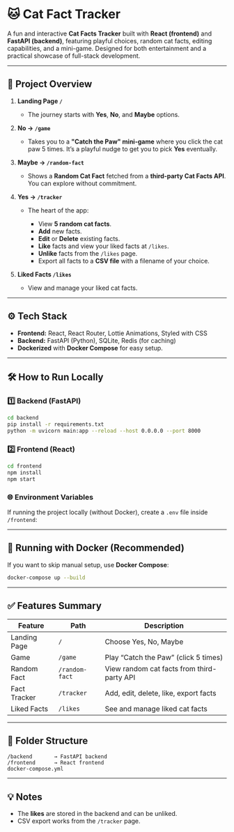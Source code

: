 # 🐱 Cat Fact Tracker

A fun and interactive **Cat Facts Tracker** built with **React (frontend)** and **FastAPI (backend)**, featuring playful choices, random cat facts, editing capabilities, and a mini-game. Designed for both entertainment and a practical showcase of full-stack development.

---

## 🚀 Project Overview

1. **Landing Page `/`**

   * The journey starts with **Yes**, **No**, and **Maybe** options.

2. **No → `/game`**

   * Takes you to a **"Catch the Paw" mini-game** where you click the cat paw 5 times. It’s a playful nudge to get you to pick **Yes** eventually.

3. **Maybe → `/random-fact`**

   * Shows a **Random Cat Fact** fetched from a **third-party Cat Facts API**. You can explore without commitment.

4. **Yes → `/tracker`**

   * The heart of the app:

     * View **5 random cat facts**.
     * **Add** new facts.
     * **Edit** or **Delete** existing facts.
     * **Like** facts and view your liked facts at `/likes`.
     * **Unlike** facts from the `/likes` page.
     * Export all facts to a **CSV file** with a filename of your choice.

5. **Liked Facts `/likes`**

   * View and manage your liked cat facts.

---

## ⚙️ Tech Stack

* **Frontend:** React, React Router, Lottie Animations, Styled with CSS
* **Backend:** FastAPI (Python), SQLite, Redis (for caching)
* **Dockerized** with **Docker Compose** for easy setup.

---

## 🛠 How to Run Locally

### 1️⃣ Backend (FastAPI)

```bash
cd backend
pip install -r requirements.txt
python -m uvicorn main:app --reload --host 0.0.0.0 --port 8000
```

### 2️⃣ Frontend (React)

```bash
cd frontend
npm install
npm start
```

### 🌐 Environment Variables

If running the project locally (without Docker), create a `.env` file inside `/frontend`:

---

## 🐳 Running with Docker (Recommended)

If you want to skip manual setup, use **Docker Compose**:

```bash
docker-compose up --build
```

---

## ✅ Features Summary

| Feature      | Path           | Description                                |
| ------------ | -------------- | ------------------------------------------ |
| Landing Page | `/`            | Choose Yes, No, Maybe                      |
| Game         | `/game`        | Play “Catch the Paw” (click 5 times)       |
| Random Fact  | `/random-fact` | View random cat facts from third-party API |
| Fact Tracker | `/tracker`     | Add, edit, delete, like, export facts      |
| Liked Facts  | `/likes`       | See and manage liked cat facts             |

---

## 📂 Folder Structure

```
/backend       → FastAPI backend
/frontend      → React frontend
docker-compose.yml
```

---

## 💡 Notes

* The **likes** are stored in the backend and can be unliked.
* CSV export works from the `/tracker` page.
